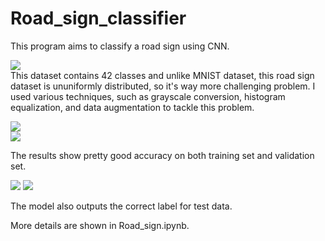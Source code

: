 # Road_sign_classifier
This program aims to classify a road sign using CNN. <br/>

![](https://github.com/Rietchie0119/Lane-detection/assets/28763133/d3b02757-7487-46aa-a62d-b4895f1a3625)<br/>
This dataset contains 42 classes and unlike MNIST dataset, this road sign dataset is ununiformly distributed, so it's way more challenging problem. I used various techniques, such as grayscale conversion, histogram equalization, and data augmentation to tackle this problem.<br/>

![](https://github.com/Rietchie0119/Lane-detection/assets/28763133/fdcef3d9-e46e-456f-b61b-fa4cc6513bf8)<br/>
![](https://github.com/Rietchie0119/Lane-detection/assets/28763133/a16f994e-a1ff-47e1-bc7d-10feca0e776e)<br/>

The results show pretty good accuracy on both training set and validation set.

![](https://github.com/Rietchie0119/Lane-detection/assets/28763133/9959d220-7773-472d-ba2b-b01b432d0ea5)
![](https://github.com/Rietchie0119/Lane-detection/assets/28763133/4575bdf4-b22c-4279-ba6d-eee82793b8f6)

The model also outputs the correct label for test data.

More details are shown in Road_sign.ipynb.

